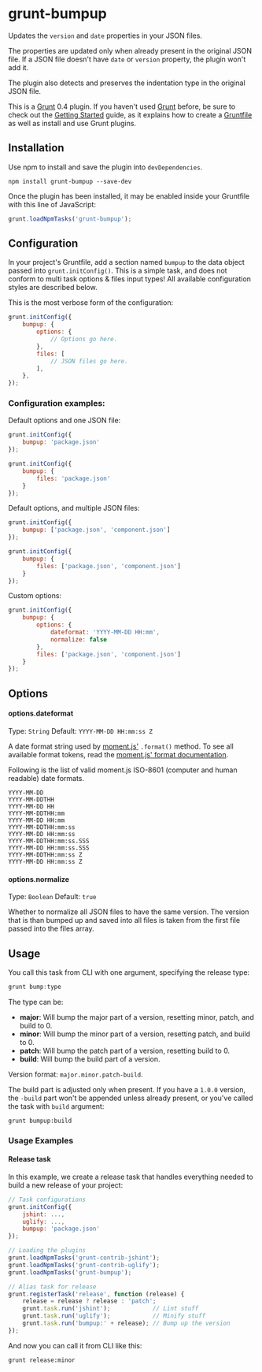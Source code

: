 # grunt-bumpup

Updates the `version` and `date` properties in your JSON files.

The properties are updated only when already present in the original JSON file. If a JSON file doesn't have `date` or
`version` property, the plugin won't add it.

The plugin also detects and preserves the indentation type in the original JSON file.

This is a [Grunt](http://gruntjs.com/) 0.4 plugin. If you haven't used [Grunt](http://gruntjs.com/) before, be sure to
check out the [Getting Started](http://gruntjs.com/getting-started) guide, as it explains how to create a
[Gruntfile](http://gruntjs.com/sample-gruntfile) as well as install and use Grunt plugins.

## Installation

Use npm to install and save the plugin into `devDependencies`.

```shell
npm install grunt-bumpup --save-dev
```

Once the plugin has been installed, it may be enabled inside your Gruntfile with this line of JavaScript:

```js
grunt.loadNpmTasks('grunt-bumpup');
```

## Configuration

In your project's Gruntfile, add a section named `bumpup` to the data object passed into `grunt.initConfig()`. This is a
simple task, and does not conform to multi task options & files input types! All available configuration styles are
described below.

This is the most verbose form of the configuration:

```js
grunt.initConfig({
	bumpup: {
		options: {
			// Options go here.
		},
		files: [
			// JSON files go here.
		],
	},
});
```

### Configuration examples:

Default options and one JSON file:

```js
grunt.initConfig({
	bumpup: 'package.json'
});
```

```js
grunt.initConfig({
	bumpup: {
		files: 'package.json'
	}
});
```

Default options, and multiple JSON files:

```js
grunt.initConfig({
	bumpup: ['package.json', 'component.json']
});
```

```js
grunt.initConfig({
	bumpup: {
		files: ['package.json', 'component.json']
	}
});
```

Custom options:

```js
grunt.initConfig({
	bumpup: {
		options: {
			dateformat: 'YYYY-MM-DD HH:mm',
			normalize: false
		},
		files: ['package.json', 'component.json']
	}
});
```

## Options

#### options.dateformat
Type: `String`
Default: `YYYY-MM-DD HH:mm:ss Z`

A date format string used by [moment.js'](http://momentjs.com) `.format()` method. To see all available format tokens,
read the [moment.js' format documentation](http://momentjs.com/docs/#/displaying/format/).

Following is the list of valid moment.js ISO-8601 (computer and human readable) date formats.

```
YYYY-MM-DD
YYYY-MM-DDTHH
YYYY-MM-DD HH
YYYY-MM-DDTHH:mm
YYYY-MM-DD HH:mm
YYYY-MM-DDTHH:mm:ss
YYYY-MM-DD HH:mm:ss
YYYY-MM-DDTHH:mm:ss.SSS
YYYY-MM-DD HH:mm:ss.SSS
YYYY-MM-DDTHH:mm:ss Z
YYYY-MM-DD HH:mm:ss Z
```

#### options.normalize
Type: `Boolean`
Default: `true`

Whether to normalize all JSON files to have the same version. The version that is than bumped up and saved into all
files is taken from the first file passed into the files array.

## Usage

You call this task from CLI with one argument, specifying the release type:

```js
grunt bump:type
```

The type can be:

- **major**: Will bump the major part of a version, resetting minor, patch, and build to 0.
- **minor**: Will bump the minor part of a version, resetting patch, and build to 0.
- **patch**: Will bump the patch part of a version, resetting build to 0.
- **build**: Will bump the build part of a version.

Version format: `major.minor.patch-build`.

The build part is adjusted only when present. If you have a `1.0.0` version, the `-build` part won't be appended unless
already present, or you've called the task with `build` argument:

```shell
grunt bumpup:build
```

### Usage Examples

#### Release task
In this example, we create a release task that handles everything needed to build a new release of your project:

```js
// Task configurations
grunt.initConfig({
	jshint: ...,
	uglify: ...,
	bumpup: 'package.json'
});

// Loading the plugins
grunt.loadNpmTasks('grunt-contrib-jshint');
grunt.loadNpmTasks('grunt-contrib-uglify');
grunt.loadNpmTasks('grunt-bumpup');

// Alias task for release
grunt.registerTask('release', function (release) {
	release = release ? release : 'patch';
	grunt.task.run('jshint');            // Lint stuff
	grunt.task.run('uglify');            // Minify stuff
	grunt.task.run('bumpup:' + release); // Bump up the version
});
```

And now you can call it from CLI like this:

```shell
grunt release:minor
```